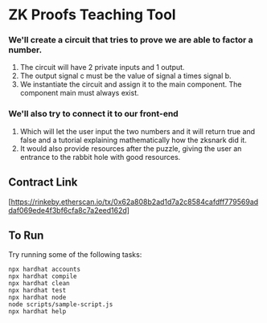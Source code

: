 # ZK Proofs Teaching Tool

### We'll create a circuit that tries to prove we are able to factor a number.

1. The circuit will have 2 private inputs and 1 output.
2. The output signal c must be the value of signal a times signal b.
3. We instantiate the circuit and assign it to the main component. The component main must always exist.

### We'll also try to connect it to our front-end

1. Which will let the user input the two numbers and it will return true and false and a tutorial explaining mathematically how the zksnark did it. 
2. It would also provide resources after the puzzle, giving the user an entrance to the rabbit hole with good resources. 

## Contract Link

[https://rinkeby.etherscan.io/tx/0x62a808b2ad1d7a2c8584cafdff779569addaf069ede4f3bf6cfa8c7a2eed162d]

## To Run 

Try running some of the following tasks:

```shell
npx hardhat accounts
npx hardhat compile
npx hardhat clean
npx hardhat test
npx hardhat node
node scripts/sample-script.js
npx hardhat help
```
